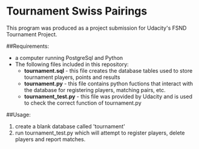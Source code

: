 # Tournament Swiss Pairings
This program was produced as a project submission for Udacity's FSND Tournament Project.

##Requirements:
- a computer running PostgreSql and Python
- The following files included in this repository:
  - **tournament.sql** - this file creates the database tables used to store tournament players, points and results
  - **tournament.py** - this file contains python fuctions that interact with the database for registering players, matching pairs, etc.
  - **tournament_test.py** - this file was provided by Udacity and is used to check the correct function of tournament.py

##Usage:
1.  create a blank database called 'tournament'
2.  run tournament_test.py which will attempt to register players, delete players and report matches.
